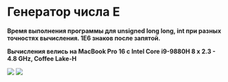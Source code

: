 # Генератор числа E
**Время выполнения программы для unsigned long long, int при разных точностях вычисления. 1E6 знаков после запятой.**

**Вычисления велись на MacBook Pro 16 с Intel Core i9-9880H 8 x 2.3 - 4.8 GHz, Coffee Lake-H**

![](https://i.ibb.co/vmmb10s/unsigned-long-long.png)
![](https://i.ibb.co/g305PMW/unsigned-int.png)
